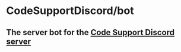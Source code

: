 # CodeSupportDiscord/bot

## The server bot for the [Code Support Discord server](https://discord.gg/bwfPf7cJpZ)
